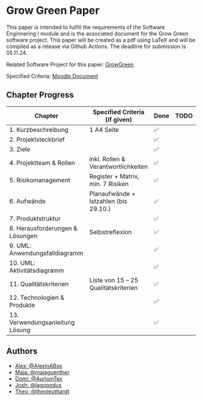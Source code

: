 # Grow Green Paper

This paper is intended to fulfill the requirements of the Software Enginnering I module and is the associated document 
for the Grow Green software project. 
This paper will be created as a pdf using LaTeX and will be compiled as a release via Github Actions. 
The deadline for submission is 05.11.24.

Related Software Project for this paper: [GrowGreen](https://github.com/AlexInABox/grow-green/)

Specified Criteria: [Moodle Document](https://moodle.hwr-berlin.de/pluginfile.php/4270794/mod_resource/content/0/Vorgabe%20Pr%C3%BCfungsleistungen%20SWE%20I%202024%20V1.1.pdf)

## Chapter Progress

| Chapter                         | Specified Criteria (if given)        | Done |  TODO                                                        |
| ------------------------------- | ------------------------------------ | ---- | ------------------------------------------------------------ |
| 1. Kurzbeschreibung             | 1 A4 Seite                           | ✅    |                                                             |
| 2. Projektsteckbrief            |                                      | ✅    |                                                             |
| 3. Ziele                        |                                      | ✅    |                                                             |
| 4. Projektteam & Rollen         | inkl. Rollen & Verantwortlichkeiten  | ✅    |                                                             |
| 5. Risikomanagement             | Register + Matrix, min. 7 Risiken    | ✅    |                                                             |
| 6. Aufwände                     | Planaufwände + Istzahlen (bis 29.10.)| ✅    |                                                             |
| 7. Produktstruktur              |                                      | ✅    |                                                             |
| 8. Herausforderungen & Lösungen | Selbstreflexion                      | ✅    |                                                             |
| 9. UML: Anwendungsfalldiagramm  |                                      | ✅    |                                                             |
| 10. UML: Aktivitätsdiagramm     |                                      | ✅    |                                                             |
| 11. Qualitätskriterien          | Liste von 15 – 25 Qualitätskriterien | ✅    |                                                             |
| 12. Technologien & Produkte     |                                      | ✅    |                                                             |
| 13. Verwendungsanleitung Lösung |                                      | ✅    |                                                             |

## Authors

- [Alex: @AlexInABox](https://github.com/AlexInABox)
- [Maja: @majaguenther](https://github.com/majaguenther)
- [Domi: @AuriomTex](https://github.com/AuriomTex)
- [Josh: @lagopodus](https://github.com/lagopodus)
- [Theo: @theoleuthardt](https://github.com/theoleuthardt)
